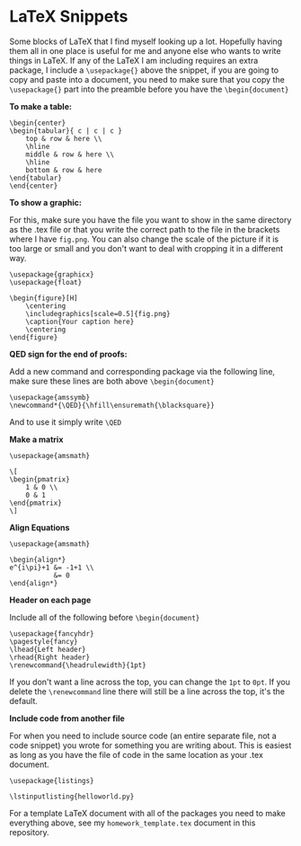 # LaTeX Snippets

Some blocks of LaTeX that I find myself looking up a lot. Hopefully having them all in one place is useful for me and anyone else who wants to write things in LaTeX. If any of the LaTeX I am including requires an extra package, I include a `\usepackage{}` above the snippet, if you are going to copy and paste into a document, you need to make sure that you copy the `\usepackage{}` part into the preamble before you have the `\begin{document}`

**To make a table:**

```
\begin{center}
\begin{tabular}{ c | c | c }
    top & row & here \\ 
    \hline 
    middle & row & here \\
    \hline
    bottom & row & here 
\end{tabular}
\end{center}
```

**To show a graphic:**

For this, make sure you have the file you want to show in the same directory as the .tex file or that you write the correct path to the file in the brackets where I have `fig.png`. You can also change the scale of the picture if it is too large or small and you don't want to deal with cropping it in a different way.  

```
\usepackage{graphicx}
\usepackage{float}
```

```
\begin{figure}[H]
    \centering
    \includegraphics[scale=0.5]{fig.png}
    \caption{Your caption here}
    \centering
\end{figure}
```

**QED sign for the end of proofs:**

Add a new command and corresponding package via the following line, make sure these lines are both above `\begin{document}` 

```
\usepackage{amssymb}
\newcommand*{\QED}{\hfill\ensuremath{\blacksquare}}
```

And to use it simply write `\QED`

**Make a matrix**

```
\usepackage{amsmath}
```

```
\[
\begin{pmatrix}
    1 & 0 \\
    0 & 1
\end{pmatrix}
\]
```

**Align Equations**

```
\usepackage{amsmath}
```

```
\begin{align*}
e^{i\pi}+1 &= -1+1 \\
           &= 0
\end{align*}
```

**Header on each page**

Include all of the following before `\begin{document}`

```
\usepackage{fancyhdr}
\pagestyle{fancy}
\lhead{Left header}
\rhead{Right header}
\renewcommand{\headrulewidth}{1pt}
```

If you don't want a line across the top, you can change the `1pt` to `0pt`. If you delete the `\renewcommand` line there will still be a line across the top, it's the default. 

**Include code from another file**

For when you need to include source code (an entire separate file, not a code snippet) you wrote for something you are writing about. This is easiest as long as you have the file of code in the same location as your .tex document. 

```
\usepackage{listings}
```

```
\lstinputlisting{helloworld.py}
```

For a template LaTeX document with all of the packages you need to make everything above, see my `homework_template.tex` document in this repository. 

